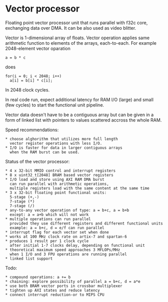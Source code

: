 # Vector processor

Floating point vector processor unit
that runs parallel with f32c core, 
exchanging data over DMA.
It can be also used as video blitter.

Vector is 1-dimensional array of floats.
Vector operation applies same arithmetic
function to elements of the arrays, each-to-each.
For example 2048-element vector oparation

    a = b * c

does

    for(i = 0; i < 2048; i++)
      a[i] = b[i] * c[i];

In 2048 clock cycles.

In real code run, expect additional latency
for RAM I/O (large) and small (few cycles) to
start the functional unit pipeline.

Vector data doesn't have to be a contiguous array
but can be given in a form of linked list with pointers
to values scattered accross the whole RAM. 

Speed recommendations:

    * choose alghorithm that utilizes more full length
      vector register operations with less I/O.
    * I/O is faster for data in larger contiguous arrays
      when the RAM burst can be used.

Status of the vector processor:

    * 4 x 32-bit MMIO control and interrupt registers
    * 8 x uint32_t[2048] BRAM based vector registers
    * I/O load and store using AXI RAM DMA burst
      can run parallel with arithmetic operations,
      multiple registers load with the same content at the same time
    * 3 x 32-bit floating point functional units: 
      5-stage (+,-)
      7-stage (*)
      7-stage (/)
    * any-to-any vector operation of type: a = b+c, a = b+b
      except: a = a+b which will not work
    * multiple operations can run parallel
      provided they use different registers and different functional units
      example: a = b+c, d = e/f can run parallel
    * interrupt flag for each vector set when done
    * works at 100 MHz clock rate on artix-7 and spartan-6
    * produces 1 result per 1 clock cycle
      after initial 1-7 clocks delay, depending on functional unit
    * theoretical maximum speed approaches 3 MFLOPs/MHz
      when 1 I/O and 3 FPU operations are running parallel
    * linked list support

Todo:

    * compound operations: a += b
    * chaining: explore possibility of parallel a = b+c, d = a*e
    * use both BRAM vector ports in crossbar multiplexer
    * tighten up AXI states and reduce latency
    * connect interrupt reduction-or to MIPS CPU

